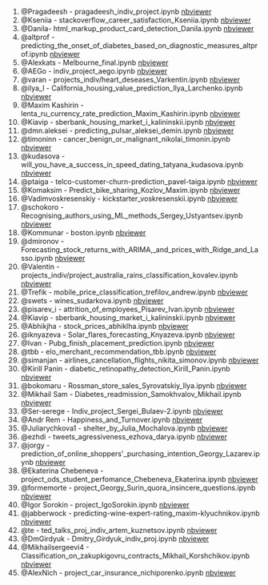 1. @Pragadeesh - pragadeesh_indiv_project.ipynb [nbviewer](https://nbviewer.jupyter.org/github/Yorko/mlcourse.ai/blob/master/jupyter_english/projects_indiv/pragadeesh_indiv_project.ipynb)
2. @Kseniia - stackoverflow_career_satisfaction_Kseniia.ipynb [nbviewer](https://nbviewer.jupyter.org/github/Yorko/mlcourse.ai/blob/master/jupyter_english/projects_indiv/stackoverflow_career_satisfaction_Kseniia.ipynb)
3. @Danila- html_markup_product_card_detection_Danila.ipynb [nbviewer](https://nbviewer.jupyter.org/github/Yorko/mlcourse.ai/blob/master/jupyter_english/projects_indiv/html_markup_product_card_detection_Danila.ipynb)
4. @altprof - predicting_the_onset_of_diabetes_based_on_diagnostic_measures_altprof.ipynb [nbviewer](https://nbviewer.jupyter.org/github/Yorko/mlcourse.ai/blob/master/jupyter_english/projects_indiv/predicting_the_onset_of_diabetes_based_on_diagnostic_measures_altprof.ipynb)
5. @Alexkats - Melbourne_final.ipynb [nbviewer](https://nbviewer.jupyter.org/github/Yorko/mlcourse.ai/blob/master/jupyter_english/projects_indiv/Melbourne_final.ipynb)
6. @AEGo - indiv_project_aego.ipynb [nbviewer](https://nbviewer.jupyter.org/github/Yorko/mlcourse.ai/blob/master/jupyter_english/projects_indiv/indiv_project_aego.ipynb)
7. @varan - projects_indiv/heart_deseases_Varkentin.ipynb [nbviewer](https://nbviewer.jupyter.org/github/Yorko/mlcourse.ai/blob/master/jupyter_english/projects_indiv/heart_deseases_Varkentin.ipynb)
8. @ilya_l - California_housing_value_prediction_Ilya_Larchenko.ipynb [nbviewer](https://nbviewer.jupyter.org/github/Yorko/mlcourse.ai/blob/master/jupyter_english/projects_indiv/California_housing_value_prediction_Ilya_Larchenko.ipynb)
9. @Maxim Kashirin - lenta_ru_currency_rate_prediction_Maxim_Kashirin.ipynb [nbviewer](https://nbviewer.jupyter.org/github/Yorko/mlcourse.ai/blob/master/jupyter_english/projects_indiv/lenta_ru_currency_rate_prediction_Maxim_Kashirin.ipynb)
10. @Kiavip - sberbank_housing_market_i_kalininskii.ipynb [nbviewer](https://nbviewer.jupyter.org/github/Yorko/mlcourse.ai/blob/master/jupyter_english/projects_indiv/sberbank_housing_market_i_kalininskii.ipynb)
11. @dmn.aleksei - predicting_pulsar_aleksei_demin.ipynb [nbviewer](https://nbviewer.jupyter.org/github/Yorko/mlcourse.ai/blob/master/jupyter_english/projects_indiv/predicting_pulsar_aleksei_demin.ipynb)
12. @timoninn - cancer_benign_or_malignant_nikolai_timonin.ipynb [nbviewer](https://nbviewer.jupyter.org/github/Yorko/mlcourse.ai/blob/master/jupyter_english/projects_indiv/cancer_benign_or_malignant_nikolai_timonin.ipynb)
13. @kudasova - will_you_have_a_success_in_speed_dating_tatyana_kudasova.ipynb [nbviewer](https://nbviewer.jupyter.org/github/Yorko/mlcourse.ai/blob/master/jupyter_english/projects_indiv/will_you_have_a_success_in_speed_dating_tatyana_kudasova.ipynb)
14. @ptaiga - telco-customer-churn-prediction_pavel-taiga.ipynb [nbviewer](https://nbviewer.jupyter.org/github/Yorko/mlcourse.ai/blob/master/jupyter_english/projects_indiv/telco-customer-churn-prediction_pavel-taiga.ipynb)
15. @Komaksim - Predict_bike_sharing_Kozlov_Maxim.ipynb [nbviewer](https://nbviewer.jupyter.org/github/Yorko/mlcourse.ai/blob/master/jupyter_english/projects_indiv/Predict_bike_sharing_Kozlov_Maxim.ipynb)
16. @Vadimvoskresenskiy - kickstarter_voskresenskii.ipynb [nbviewer](https://nbviewer.jupyter.org/github/Yorko/mlcourse.ai/blob/master/jupyter_english/projects_indiv/kickstarter_voskresenskii.ipynb)
17. @schokoro - Recognising_authors_using_ML_methods_Sergey_Ustyantsev.ipynb [nbviewer](https://nbviewer.jupyter.org/github/Yorko/mlcourse.ai/blob/master/jupyter_english/projects_indiv/Recognising_authors_using_ML_methods_Sergey_Ustyantsev.ipynb)
18. @Kommunar - boston.ipynb [nbviewer](https://nbviewer.jupyter.org/github/Yorko/mlcourse.ai/blob/master/jupyter_english/projects_indiv/boston.ipynb)
19. @dmironov - Forecasting_stock_returns_with_ARIMA,_and_prices_with_Ridge_and_Lasso.ipynb [nbviewer](https://nbviewer.jupyter.org/github/Yorko/mlcourse.ai/blob/master/jupyter_english/projects_indiv/Forecasting_stock_returns_with_ARIMA,_and_prices_with_Ridge_and_Lasso.ipynb)
20. @Valentin - projects_indiv/project_australia_rains_classification_kovalev.ipynb [nbviewer](https://nbviewer.jupyter.org/github/Yorko/mlcourse.ai/blob/master/jupyter_english/projects_indiv/project_australia_rains_classification_kovalev.ipynb)
21. @Trefik - mobile_price_classification_trefilov_andrew.ipynb [nbviewer](https://nbviewer.jupyter.org/github/Yorko/mlcourse.ai/blob/master/jupyter_english/projects_indiv/mobile_price_classification_trefilov_andrew.ipynb)
22. @swets - wines_sudarkova.ipynb [nbviewer](https://nbviewer.jupyter.org/github/Yorko/mlcourse.ai/blob/master/jupyter_english/projects_indiv/wines_sudarkova.ipynb)
23. @pisarev_i - attrition_of_employees_Pisarev_Ivan.ipynb [nbviewer](https://nbviewer.jupyter.org/github/Yorko/mlcourse.ai/blob/master/jupyter_english/projects_indiv/attrition_of_employees_Pisarev_Ivan.ipynb)
24. @Kiavip - sberbank_housing_market_i_kalininskii.ipynb [nbviewer](https://nbviewer.jupyter.org/github/Yorko/mlcourse.ai/blob/master/jupyter_english/projects_indiv/sberbank_housing_market_i_kalininskii.ipynb)
25. @Abhikjha - stock_prices_abhiklha.ipynb [nbviewer](https://nbviewer.jupyter.org/github/Yorko/mlcourse.ai/blob/master/jupyter_english/projects_indiv/stock_prices_abhiklha.ipynb)
26. @iknyazeva - Solar_flares_forecasting_Knyazeva.ipynb [nbviewer](https://nbviewer.jupyter.org/github/Yorko/mlcourse.ai/blob/master/jupyter_english/projects_indiv/Solar_flares_forecasting_Knyazeva.ipynb)
27. @Ivan - Pubg_finish_placement_prediction.ipynb [nbviewer](https://nbviewer.jupyter.org/github/Yorko/mlcourse.ai/blob/master/jupyter_english/projects_indiv/Pubg_finish_placement_prediction.ipynb)
28. @tbb - elo_merchant_recommendation_tbb.ipynb [nbviewer](https://nbviewer.jupyter.org/github/Yorko/mlcourse.ai/blob/master/jupyter_english/projects_indiv/elo_merchant_recommendation_tbb.ipynb)
29. @simanjan - airlines_cancellation_flights_nikita_simonov.ipynb [nbviewer](https://nbviewer.jupyter.org/github/Yorko/mlcourse.ai/blob/master/jupyter_english/projects_indiv/airlines_cancellation_flights_nikita_simonov.ipynb)
30. @Kirill Panin - diabetic_retinopathy_detection_Kirill_Panin.ipynb [nbviewer](https://nbviewer.jupyter.org/github/Yorko/mlcourse.ai/blob/master/jupyter_english/projects_indiv/diabetic_retinopathy_detection_Kirill_Panin.ipynb)
31. @bokomaru - Rossman_store_sales_Syrovatskiy_Ilya.ipynb [nbviewer](https://nbviewer.jupyter.org/github/Yorko/mlcourse.ai/blob/master/jupyter_english/projects_indiv/Rossman_store_sales_Syrovatskiy_Ilya.ipynb)
32. @Mikhail Sam - Diabetes_readmission_Samokhvalov_Mikhail.ipynb [nbviewer](https://nbviewer.jupyter.org/github/Yorko/mlcourse.ai/blob/master/jupyter_english/projects_indiv/Diabetes_readmission_Samokhvalov_Mikhail.ipynb)
33. @Ser-serege - Indiv_project_Sergei_Bulaev-2.ipynb [nbviewer](https://nbviewer.jupyter.org/github/Yorko/mlcourse.ai/blob/master/jupyter_english/projects_indiv/Indiv_project_Sergei_Bulaev-2.ipynb)
34. @Andr Rem - Happiness_and_Turnover.ipynb [nbviewer](https://nbviewer.jupyter.org/github/Yorko/mlcourse.ai/blob/master/jupyter_english/projects_indiv/Happiness_and_Turnover.ipynb)
35. @Juliarychkova1  - shelter_by_Julia_Mochalova.ipynb [nbviewer](https://nbviewer.jupyter.org/github/Yorko/mlcourse.ai/blob/master/jupyter_english/projects_indiv/shelter_by_Julia_Mochalova.ipynb)
36. @ezhdi - tweets_agressiveness_ezhova_darya.ipynb [nbviewer](https://nbviewer.jupyter.org/github/Yorko/mlcourse.ai/blob/master/jupyter_english/projects_indiv/tweets_agressiveness_ezhova_darya.ipynb)
37. @jorgy - prediction_of_online_shoppers'_purchasing_intention_Georgy_Lazarev.ipynb [nbviewer](https://nbviewer.jupyter.org/github/Yorko/mlcourse.ai/blob/master/jupyter_english/projects_indiv/prediction_of_online_shoppers'_purchasing_intention_Georgy_Lazarev.ipynb)
38. @Ekaterina Chebeneva - project_ods_student_perfomance_Chebeneva_Ekaterina.ipynb [nbviewer](https://nbviewer.jupyter.org/github/Yorko/mlcourse.ai/blob/master/jupyter_english/projects_indiv/project_ods_student_perfomance_Chebeneva_Ekaterina.ipynb)
39. @formemorte - project_Georgy_Surin_quora_insincere_questions.ipynb [nbviewer](https://nbviewer.jupyter.org/github/Yorko/mlcourse.ai/blob/master/jupyter_english/projects_indiv/project_Georgy_Surin_quora_insincere_questions.ipynb)
40. @Igor Sorokin - project_IgoSorokin.ipynb [nbviewer](https://nbviewer.jupyter.org/github/Yorko/mlcourse.ai/blob/master/jupyter_english/projects_indiv/project_IgoSorokin.ipynb)
41. @jabberwock - predicting-wine-expert-rating_maxim-klyuchnikov.ipynb [nbviewer](https://nbviewer.jupyter.org/github/Yorko/mlcourse.ai/blob/master/jupyter_english/projects_indiv/predicting-wine-expert-rating_maxim-klyuchnikov.ipynb)
42. @te - ted_talks_proj_indiv_artem_kuznetsov.ipynb [nbviewer](https://nbviewer.jupyter.org/github/Yorko/mlcourse.ai/blob/master/jupyter_english/projects_indiv/ted_talks_proj_indiv_artem_kuznetsov.ipynb)
43. @DmGirdyuk - Dmitry_Girdyuk_indiv_proj.ipynb [nbviewer](https://nbviewer.jupyter.org/github/Yorko/mlcourse.ai/blob/master/jupyter_english/projects_indiv/Dmitry_Girdyuk_indiv_proj.ipynb)
44. @Mikhailsergeevi4 - Classification_on_zakupkigovru_contracts_Mikhail_Korshchikov.ipynb [nbviewer](https://nbviewer.jupyter.org/github/Yorko/mlcourse.ai/blob/master/jupyter_english/projects_indiv/Classification_on_zakupkigovru_contracts_Mikhail_Korshchikov.ipynb)
45. @AlexNich - project_car_insurance_nichiporenko.ipynb [nbviewer](https://nbviewer.jupyter.org/github/Yorko/mlcourse.ai/blob/master/jupyter_english/projects_indiv/project_car_insurance_nichiporenko.ipynb)
